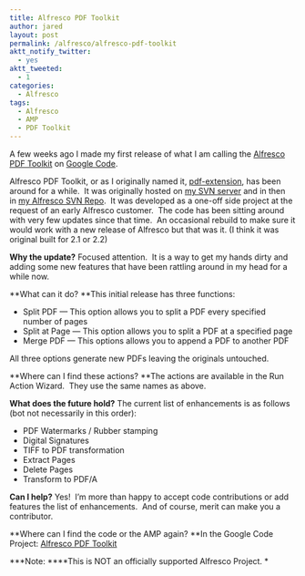 ```yaml
---
title: Alfresco PDF Toolkit
author: jared
layout: post
permalink: /alfresco/alfresco-pdf-toolkit
aktt_notify_twitter:
  - yes
aktt_tweeted:
  - 1
categories:
  - Alfresco
tags:
  - Alfresco
  - AMP
  - PDF Toolkit
---
```

A few weeks ago I made my first release of what I am calling the <a href="http://code.google.com/p/alfresco-pdf-toolkit/" target="_blank">Alfresco PDF Toolkit</a> on <a href="http://code.google.com" target="_blank">Google Code</a>.

Alfresco PDF Toolkit, or as I originally named it, <a href="http://svn.ottleys.net/public/alfresco/pdf-extension/" target="_blank">pdf-extension</a>, has been around for a while.  It was originally hosted on [my SVN server][1] and in then in <a href="http://svn.ottleys.net/alfresco" target="_blank">my Alfresco SVN Repo</a>.  It was developed as a one-off side project at the request of an early Alfresco customer.  The code has been sitting around with very few updates since that time.  An occasional rebuild to make sure it would work with a new release of Alfresco but that was it. (I think it was original built for 2.1 or 2.2)

**Why the update?** Focused attention.  It is a way to get my hands dirty and adding some new features that have been rattling around in my head for a while now.

**What can it do? **This initial release has three functions:

*   Split PDF &#8212; This option allows you to split a PDF every specified number of pages
*   Split at Page &#8212; This option allows you to split a PDF at a specified page
*   Merge PDF &#8212; This options allows you to append a PDF to another PDF

All three options generate new PDFs leaving the originals untouched.

**Where can I find these actions? **The actions are available in the Run Action Wizard.  They use the same names as above.

**What does the future hold?** The current list of enhancements is as follows (bot not necessarily in this order):

*   PDF Watermarks / Rubber stamping
*   Digital Signatures
*   TIFF to PDF transformation
*   Extract Pages
*   Delete Pages
*   Transform to PDF/A

**Can I help?** Yes!  I&#8217;m more than happy to accept code contributions or add features the list of enhancements.  And of course, merit can make you a contributor.

**Where can I find the code or the AMP again? **In the Google Code Project: [Alfresco PDF Toolkit][2]

***Note: ****This is NOT an officially supported Alfresco Project. *

 [1]: http://svn.ottleys.net/public
 [2]: http://code.google.com/p/alfresco-pdf-toolkit/